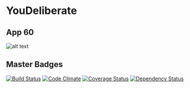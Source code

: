 # YouDeliberate

## App 60
![alt text](http://rubyonrails.org/images/pages/download/ruby.png "Ruby")

## Master Badges
[![Build Status](https://travis-ci.org/felixsoum/youdeliberate.png?branch=master)](https://travis-ci.org/felixsoum/youdeliberate)
[![Code Climate](https://codeclimate.com/github/felixsoum/youdeliberate.png)](https://codeclimate.com/github/felixsoum/youdeliberate)
[![Coverage Status](https://coveralls.io/repos/felixsoum/youdeliberate/badge.png?branch=master)](https://coveralls.io/r/felixsoum/youdeliberate?branch=master)
[![Dependency Status](https://gemnasium.com/felixsoum/youdeliberate.svg)](https://gemnasium.com/felixsoum/youdeliberate)
